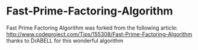 # Fast-Prime-Factoring-Algorithm
Fast Prime Factoring Algorithm was forked from the following article:
http://www.codeproject.com/Tips/155308/Fast-Prime-Factoring-Algorithm
thanks to DrABELL for this wonderful algorithm

